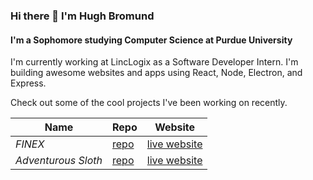 ### Hi there 👋 I'm Hugh Bromund
#### I'm a Sophomore studying Computer Science at Purdue University

I'm currently working at LincLogix as a Software Developer Intern. I'm building awesome websites and apps using React, Node, Electron, and Express. 

Check out some of the cool projects I've been working on recently.

| Name | Repo | Website |
|------|------|---------|
| *FINEX* | [repo](https://github.com/hughbromund/FINEX) | [live website](https://finex.money) |
| *Adventurous Sloth* | [repo](https://github.com/hughbromund/AdventurousSloth) | [live website](https://adventurous-sloth-1.ue.r.appspot.com)|


<!--
**hughbromund/hughbromund** is a ✨ _special_ ✨ repository because its `README.md` (this file) appears on your GitHub profile.

Here are some ideas to get you started:

- 🔭 I’m currently working on ...
- 🌱 I’m currently learning ...
- 👯 I’m looking to collaborate on ...
- 🤔 I’m looking for help with ...
- 💬 Ask me about ...
- 📫 How to reach me: ...
- 😄 Pronouns: ...
- ⚡ Fun fact: ...
-->
